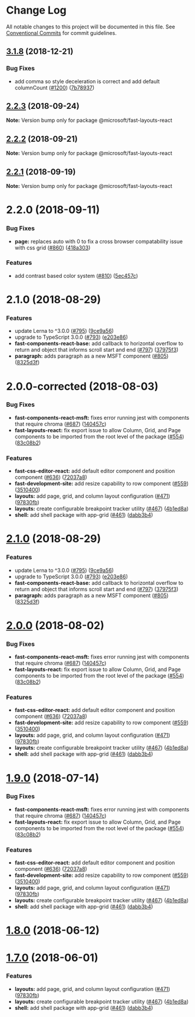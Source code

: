 # Change Log

All notable changes to this project will be documented in this file.
See [Conventional Commits](https://conventionalcommits.org) for commit guidelines.

<a name="3.1.8"></a>
## [3.1.8](https://github.com/Microsoft/fast-dna/compare/@microsoft/fast-layouts-react@3.1.7...@microsoft/fast-layouts-react@3.1.8) (2018-12-21)


### Bug Fixes

* add comma so style deceleration is correct and add default columnCount ([#1200](https://github.com/Microsoft/fast-dna/issues/1200)) ([7b78937](https://github.com/Microsoft/fast-dna/commit/7b78937))





<a name="2.2.3"></a>
## [2.2.3](https://github.com/Microsoft/fast-dna/compare/@microsoft/fast-layouts-react@2.2.2...@microsoft/fast-layouts-react@2.2.3) (2018-09-24)

**Note:** Version bump only for package @microsoft/fast-layouts-react





<a name="2.2.2"></a>
## [2.2.2](https://github.com/Microsoft/fast-dna/compare/@microsoft/fast-layouts-react@2.2.1...@microsoft/fast-layouts-react@2.2.2) (2018-09-21)

**Note:** Version bump only for package @microsoft/fast-layouts-react





<a name="2.2.1"></a>
## [2.2.1](https://github.com/Microsoft/fast-dna/compare/@microsoft/fast-layouts-react@2.2.0...@microsoft/fast-layouts-react@2.2.1) (2018-09-19)

**Note:** Version bump only for package @microsoft/fast-layouts-react





<a name="2.2.0"></a>
# 2.2.0 (2018-09-11)


### Bug Fixes

* **page:** replaces auto with 0 to fix a cross browser compatability issue with css grid ([#860](https://github.com/Microsoft/fast-dna/issues/860)) ([418a303](https://github.com/Microsoft/fast-dna/commit/418a303))


### Features

* add contrast based color system ([#810](https://github.com/Microsoft/fast-dna/issues/810)) ([5ec457c](https://github.com/Microsoft/fast-dna/commit/5ec457c))



<a name="2.1.0"></a>
# 2.1.0 (2018-08-29)


### Features

* update Lerna to ^3.0.0 ([#795](https://github.com/Microsoft/fast-dna/issues/795)) ([9ce9a56](https://github.com/Microsoft/fast-dna/commit/9ce9a56))
* upgrade to TypeScript 3.0.0 ([#793](https://github.com/Microsoft/fast-dna/issues/793)) ([e203e86](https://github.com/Microsoft/fast-dna/commit/e203e86))
* **fast-components-react-base:** add callback to horizontal overflow to return and object that informs scroll start and end ([#797](https://github.com/Microsoft/fast-dna/issues/797)) ([37975f3](https://github.com/Microsoft/fast-dna/commit/37975f3))
* **paragraph:** adds paragraph as a new MSFT component ([#805](https://github.com/Microsoft/fast-dna/issues/805)) ([8325d3f](https://github.com/Microsoft/fast-dna/commit/8325d3f))



<a name="2.0.0-corrected"></a>
# 2.0.0-corrected (2018-08-03)


### Bug Fixes

* **fast-components-react-msft:** fixes error running jest with components that require chroma ([#687](https://github.com/Microsoft/fast-dna/issues/687)) ([140457c](https://github.com/Microsoft/fast-dna/commit/140457c))
* **fast-layouts-react:** fix export issue to allow Column, Grid, and Page components to be imported from the root level of the package ([#554](https://github.com/Microsoft/fast-dna/issues/554)) ([83c08b2](https://github.com/Microsoft/fast-dna/commit/83c08b2))


### Features

* **fast-css-editor-react:** add default editor component and position component ([#636](https://github.com/Microsoft/fast-dna/issues/636)) ([72037a8](https://github.com/Microsoft/fast-dna/commit/72037a8))
* **fast-development-site:** add resize capability to row component ([#559](https://github.com/Microsoft/fast-dna/issues/559)) ([3510400](https://github.com/Microsoft/fast-dna/commit/3510400))
* **layouts:** add page, grid, and column layout configuration ([#471](https://github.com/Microsoft/fast-dna/issues/471)) ([97830fb](https://github.com/Microsoft/fast-dna/commit/97830fb))
* **layouts:** create configurable breakpoint tracker utility ([#467](https://github.com/Microsoft/fast-dna/issues/467)) ([4b1ed8a](https://github.com/Microsoft/fast-dna/commit/4b1ed8a))
* **shell:** add shell package with app-grid ([#461](https://github.com/Microsoft/fast-dna/issues/461)) ([dabb3b4](https://github.com/Microsoft/fast-dna/commit/dabb3b4))





<a name="2.1.0"></a>
# [2.1.0](https://github.com/Microsoft/fast-dna/compare/v2.0.0-corrected...v2.1.0) (2018-08-29)


### Features

* update Lerna to ^3.0.0 ([#795](https://github.com/Microsoft/fast-dna/issues/795)) ([9ce9a56](https://github.com/Microsoft/fast-dna/commit/9ce9a56))
* upgrade to TypeScript 3.0.0 ([#793](https://github.com/Microsoft/fast-dna/issues/793)) ([e203e86](https://github.com/Microsoft/fast-dna/commit/e203e86))
* **fast-components-react-base:** add callback to horizontal overflow to return and object that informs scroll start and end ([#797](https://github.com/Microsoft/fast-dna/issues/797)) ([37975f3](https://github.com/Microsoft/fast-dna/commit/37975f3))
* **paragraph:** adds paragraph as a new MSFT component ([#805](https://github.com/Microsoft/fast-dna/issues/805)) ([8325d3f](https://github.com/Microsoft/fast-dna/commit/8325d3f))





<a name="2.0.0"></a>
# [2.0.0](https://github.com/Microsoft/fast-dna/compare/v1.6.0...v2.0.0) (2018-08-02)


### Bug Fixes

* **fast-components-react-msft:** fixes error running jest with components that require chroma ([#687](https://github.com/Microsoft/fast-dna/issues/687)) ([140457c](https://github.com/Microsoft/fast-dna/commit/140457c))
* **fast-layouts-react:** fix export issue to allow Column, Grid, and Page components to be imported from the root level of the package ([#554](https://github.com/Microsoft/fast-dna/issues/554)) ([83c08b2](https://github.com/Microsoft/fast-dna/commit/83c08b2))


### Features

* **fast-css-editor-react:** add default editor component and position component ([#636](https://github.com/Microsoft/fast-dna/issues/636)) ([72037a8](https://github.com/Microsoft/fast-dna/commit/72037a8))
* **fast-development-site:** add resize capability to row component ([#559](https://github.com/Microsoft/fast-dna/issues/559)) ([3510400](https://github.com/Microsoft/fast-dna/commit/3510400))
* **layouts:** add page, grid, and column layout configuration ([#471](https://github.com/Microsoft/fast-dna/issues/471)) ([97830fb](https://github.com/Microsoft/fast-dna/commit/97830fb))
* **layouts:** create configurable breakpoint tracker utility ([#467](https://github.com/Microsoft/fast-dna/issues/467)) ([4b1ed8a](https://github.com/Microsoft/fast-dna/commit/4b1ed8a))
* **shell:** add shell package with app-grid ([#461](https://github.com/Microsoft/fast-dna/issues/461)) ([dabb3b4](https://github.com/Microsoft/fast-dna/commit/dabb3b4))




<a name="1.9.0"></a>
# [1.9.0](https://github.com/Microsoft/fast-dna/compare/v1.6.0...v1.9.0) (2018-07-14)


### Bug Fixes

* **fast-components-react-msft:** fixes error running jest with components that require chroma ([#687](https://github.com/Microsoft/fast-dna/issues/687)) ([140457c](https://github.com/Microsoft/fast-dna/commit/140457c))
* **fast-layouts-react:** fix export issue to allow Column, Grid, and Page components to be imported from the root level of the package ([#554](https://github.com/Microsoft/fast-dna/issues/554)) ([83c08b2](https://github.com/Microsoft/fast-dna/commit/83c08b2))


### Features

* **fast-css-editor-react:** add default editor component and position component ([#636](https://github.com/Microsoft/fast-dna/issues/636)) ([72037a8](https://github.com/Microsoft/fast-dna/commit/72037a8))
* **fast-development-site:** add resize capability to row component ([#559](https://github.com/Microsoft/fast-dna/issues/559)) ([3510400](https://github.com/Microsoft/fast-dna/commit/3510400))
* **layouts:** add page, grid, and column layout configuration ([#471](https://github.com/Microsoft/fast-dna/issues/471)) ([97830fb](https://github.com/Microsoft/fast-dna/commit/97830fb))
* **layouts:** create configurable breakpoint tracker utility ([#467](https://github.com/Microsoft/fast-dna/issues/467)) ([4b1ed8a](https://github.com/Microsoft/fast-dna/commit/4b1ed8a))
* **shell:** add shell package with app-grid ([#461](https://github.com/Microsoft/fast-dna/issues/461)) ([dabb3b4](https://github.com/Microsoft/fast-dna/commit/dabb3b4))




<a name="1.8.0"></a>
# [1.8.0](https://github.com/Microsoft/fast-dna/compare/v1.6.0...v1.8.0) (2018-06-12)




<a name="1.7.0"></a>
# [1.7.0](https://github.com/Microsoft/fast-dna/compare/v1.6.0...v1.7.0) (2018-06-01)


### Features

* **layouts:** add page, grid, and column layout configuration ([#471](https://github.com/Microsoft/fast-dna/issues/471)) ([97830fb](https://github.com/Microsoft/fast-dna/commit/97830fb))
* **layouts:** create configurable breakpoint tracker utility ([#467](https://github.com/Microsoft/fast-dna/issues/467)) ([4b1ed8a](https://github.com/Microsoft/fast-dna/commit/4b1ed8a))
* **shell:** add shell package with app-grid ([#461](https://github.com/Microsoft/fast-dna/issues/461)) ([dabb3b4](https://github.com/Microsoft/fast-dna/commit/dabb3b4))
